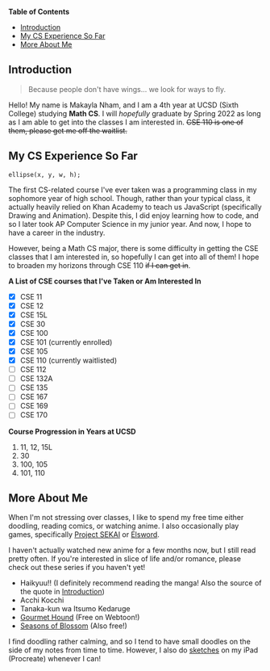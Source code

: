 **Table of Contents**
- [Introduction](#introduction)
- [My CS Experience So Far](#my-cs-experience-so-far)
- [More About Me](#more-about-me)

## Introduction
> Because people don't have wings... we look for ways to fly.

Hello! My name is Makayla Nham, and I am a 4th year at UCSD (Sixth College) studying **Math CS**. I will _hopefully_ graduate by Spring 2022 as long as I am able to get into the classes I am interested in. ~~CSE 110 is one of them, please get me off the waitlist.~~

## My CS Experience So Far
`ellipse(x, y, w, h);`

The first CS-related course I've ever taken was a programming class in my sophomore year of high school. Though, rather than your typical class, it actually heavily relied on Khan Academy to teach us JavaScript (specifically Drawing and Animation). Despite this, I did enjoy learning how to code, and so I later took AP Computer Science in my junior year. And now, I hope to have a career in the industry.

However, being a Math CS major, there is some difficulty in getting the CSE classes that I am interested in, so hopefully I can get into all of them! I hope to broaden my horizons through CSE 110 ~~if I can get in~~.

**A List of CSE courses that I've Taken or Am Interested In**
- [x] CSE 11
- [x] CSE 12
- [x] CSE 15L
- [x] CSE 30
- [x] CSE 100
- [x] CSE 101 (currently enrolled)
- [x] CSE 105
- [x] CSE 110 (currently waitlisted)
- [ ] CSE 112
- [ ] CSE 132A
- [ ] CSE 135
- [ ] CSE 167
- [ ] CSE 169
- [ ] CSE 170

**Course Progression in Years at UCSD**

1. 11, 12, 15L
2. 30
3. 100, 105
4. 101, 110

## More About Me
When I'm not stressing over classes, I like to spend my free time either doodling, reading comics, or watching anime. I also occasionally play games, specifically [Project SEKAI](https://projectsekai.fandom.com/wiki/Project_SEKAI_COLORFUL_STAGE!) or [Elsword](https://elwiki.net/w/Elsword_(game)).

I haven't actually watched new anime for a few months now, but I still read pretty often. If you're interested in slice of life and/or romance, please check out these series if you haven't yet!

- Haikyuu!! (I definitely recommend reading the manga! Also the source of the quote in [Introduction](#introduction))
- Acchi Kocchi
- Tanaka-kun wa Itsumo Kedaruge
- [Gourmet Hound](https://www.webtoons.com/en/drama/gourmet-hound/list?title_no=1245&page=1) (Free on Webtoon!)
- [Seasons of Blossom](https://www.webtoons.com/en/romance/seasonsofblossom/list?title_no=2509&page=1) (Also free!)

I find doodling rather calming, and so I tend to have small doodles on the side of my notes from time to time. However, I also do [sketches](http://github.com/mdnham/cse110lab1/sketches.png) on my iPad (Procreate) whenever I can!



